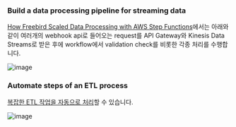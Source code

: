 ### Build a data processing pipeline for streaming data

[How Freebird Scaled Data Processing with AWS Step Functions](https://aws.amazon.com/ko/blogs/startups/how-freebird-scaled-data-processing-with-aws-step-functions/)에서는 아래와 같이 여러개의 webhook api로 들어오는 request를 API Gateway와 Kinesis Data Streams로 받은 후에 workflow에서 validation check를 비롯한 각종 처리를 수행합니다. 

![image](https://user-images.githubusercontent.com/52392004/174412018-2d8f3273-131f-4b11-81a1-4bb44087b2e5.png)

### Automate steps of an ETL process

[복잡한 ETL 작업을 자동으로 처리](https://aws.amazon.com/ko/step-functions/use-cases/#Data_Processing_and_ETL_Orchestration)할 수 있습니다. 

![image](https://user-images.githubusercontent.com/52392004/174412512-7c9dcc92-8636-4932-b32b-5b27a400bb21.png)
